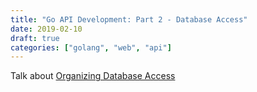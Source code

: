 ```yaml
---
title: "Go API Development: Part 2 - Database Access"
date: 2019-02-10
draft: true
categories: ["golang", "web", "api"]
---
```


Talk about [Organizing Database Access](https://www.alexedwards.net/blog/organising-database-access)
<!--more-->